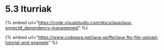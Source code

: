 # 5.3 Iturriak

{% embed url="https://code.visualstudio.com/docs/java/java-project#_dependency-management" %}

{% embed url="https://www.codejava.net/java-se/ftp/java-ftp-file-upload-tutorial-and-example" %}
